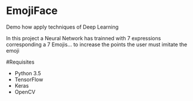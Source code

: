 # EmojiFace

Demo how apply techniques of Deep Learning 

In this project a Neural Network has trainned with 7 expressions corresponding a 7 Emojis... to increase the points the user must imitate the emoji

#Requisites
+ Python 3.5
+ TensorFlow
+ Keras
+ OpenCV

